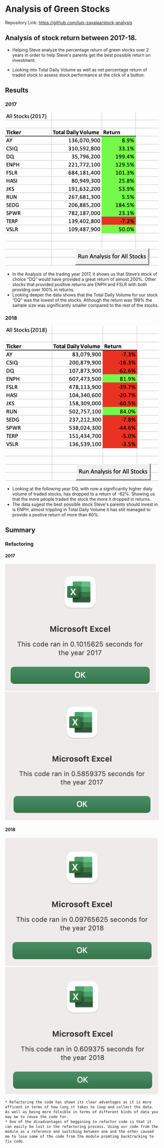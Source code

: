 # Analysis of Green Stocks

Repository Link: https://github.com/luis-zavalaa/stock-analysis

## Analysis of stock return between 2017-18. 

  - Helping Steve analyze the percentage return of green stocks over 2 years in order to help Steve's parents get the best possible return on investment. 

  - Looking into Total Daily Volume as well as net percentage return of traded stock to assess stock performance at the click of a button.

## Results

### 2017
  
 ![2017 Total Stock Return](/Resources/2017_StockReturn.png)
 
* In the Analysis of the trading year 2017, it shows us that Steve’s stock of choice “DQ” would have provided a great return of almost 200%. Other stocks that provided positive returns are ENPH and FSLR with both providng over 100% in returns.
* Looking deeper the data shows that the Total Daily Volume for our stock “DQ” was the lowest of the stocks. Although the return was 199% the sample size was significantly smaller compared to the rest of the stocks.

 
### 2018

![2018 Total Stock Return](/Resources/2018_StockReturn.png)

* Looking at the following year DQ, with now a significantly higher dialy volume of traded stocks, has dropped to a return of -62%. Showing us that the more people traded the stock the more it dropped in returns. 
* The data sugest the best possible stock Steve's parents should invest in is ENPH, almost trippling in Total Daily Volume it has still managed to provide a postive return of more than 80%. 

## Summary

  ### Refactoring
  
  #### 2017
  ![2017 Time Comparison](/Resources/VBA_Challenge_2017.png) 
  ![2017 Module](/Resources/2017Module.png)
  
  #### 2018
  ![2018 Time comparison](/Resources/VBA_Challenge_2018.png)
  ![2018 Module](/Resources/2018Module.png)
  
    * Refactoring the code has shown its clear advantages as it is more efficent in terms of how long it takes to loop and collect the data. As well as being more felxible in terms of different kinds of data you may be to reuse the code for.
    * One of the disadvantages of beggining to refactor code is that it can easily be lost in the refactoring process. Using our code from the module as a reference and switching between one and the other caused me to lose some of the code from the module promting backtracking to fix code. 
    
    
